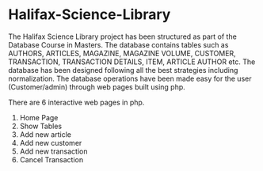 # Halifax-Science-Library 

The Halifax Science Library project has been structured as part of the Database Course in Masters. 
The database contains tables such as AUTHORS, ARTICLES, MAGAZINE, MAGAZINE VOLUME, CUSTOMER, TRANSACTION, TRANSACTION DETAILS, ITEM,
ARTICLE AUTHOR etc. 
The database has been designed following all the best strategies including normalization. The database operations have been made easy for the user 
(Customer/admin) through web pages built using php.

There are 6 interactive web pages in php.
1. Home Page
2. Show Tables
3. Add new article
4. Add new customer
5. Add new transaction
6. Cancel Transaction


